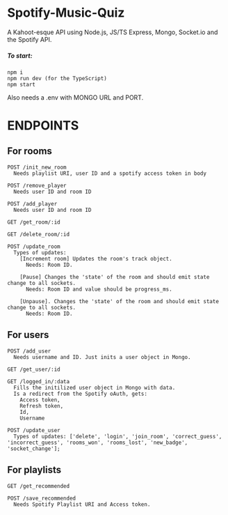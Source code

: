 # Spotify-Music-Quiz
A Kahoot-esque API using Node.js, JS/TS Express, Mongo, Socket.io and the Spotify API.

##### To start: 
```
npm i
npm run dev (for the TypeScript)
npm start
```

Also needs a .env with MONGO URL and PORT.

# ENDPOINTS
  ## For rooms
    POST /init_new_room
      Needs playlist URI, user ID and a spotify access token in body
       
    POST /remove_player
      Needs user ID and room ID
      
    POST /add_player
      Needs user ID and room ID
      
    GET /get_room/:id
      
    GET /delete_room/:id
    
    POST /update_room
      Types of updates:
        [Increment room] Updates the room's track object.
          Needs: Room ID.
        
        [Pause] Changes the 'state' of the room and should emit state change to all sockets.
          Needs: Room ID and value should be progress_ms.
          
        [Unpause]. Changes the 'state' of the room and should emit state change to all sockets.
          Needs: Room ID.
    
  ## For users
    POST /add_user
      Needs username and ID. Just inits a user object in Mongo.
      
    GET /get_user/:id
    
    GET /logged_in/:data
      Fills the initilized user object in Mongo with data.
      Is a redirect from the Spotify oAuth, gets:
        Access token,
        Refresh token,
        Id,
        Username
        
    POST /update_user
      Types of updates: ['delete', 'login', 'join_room', 'correct_guess', 'incorrect_guess', 'rooms_won', 'rooms_lost', 'new_badge', 'socket_change'];
  
  ## For playlists
    GET /get_recommended
    
    POST /save_recommended
      Needs Spotify Playlist URI and Access token.
    
